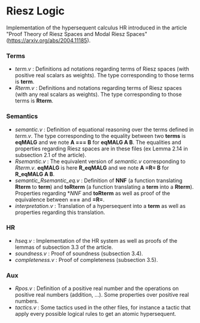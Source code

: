 Riesz Logic
===========

Implementation of the hypersequent calculus HR introduced in the article "Proof Theory of Riesz Spaces and Modal Riesz Spaces" (https://arxiv.org/abs/2004.11185).

### Terms
* *term.v* : Definitions  ad notations regarding terms of Riesz spaces (with positive real scalars as weights). The type corresponding to those terms is **term**.
* *Rterm.v* : Definitions and notations regarding terms of Riesz spaces (with any real scalars as weights). The type corresponding to those terms is **Rterm**.


### Semantics
* *semantic.v* : Definition of equational reasoning over the terms defined in *term.v*. The type corresponding to the equality between two **terms** is **eqMALG** and we note **A === B** for **eqMALG A B**. The equalities and properties regarding Riesz spaces are in these files (ex Lemma 2.14 in subsection 2.1 of the article).
* *Rsemantic.v* : The equivalent version of *semantic.v* corresponding to *Rterm.v*. **eqMALG** is here **R_eqMALG** and we note **A =R= B** for **R_eqMALG A B**.
* *semantic_Rsemantic_eq.v* : Definition of **NNF** (a function translating **Rterm** to **term**) and **toRterm** (a function translating a **term** into a **Rterm**). Properties regarding **NNF* and **toRterm** as well as proof of the equivalence between **===** and **=R=**.
* *interpretation.v* : Translation of a hypersequent into a **term** as well as properties regarding this translation.

### HR
* *hseq.v* : Implementation of the HR system as well as proofs of the lemmas of subsection 3.3 of the article.
* *soundness.v* : Proof of soundness (subsection 3.4).
* *completeness.v* : Proof of completeness (subsection 3.5).

### Aux
* *Rpos.v* : Definition of a positive real number and the operations on positive real numbers (addition, ...). Some properties over positive real numbers.
* *tactics.v* : Some tactics used in the other files, for instance a tactic that apply every possible logical rules to get an atomic hypersequent.